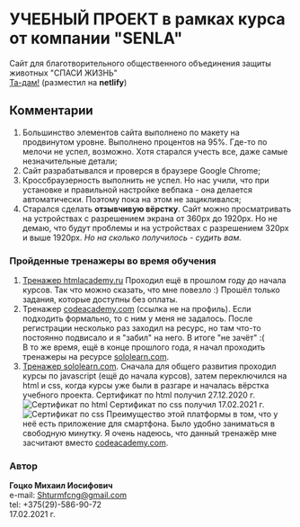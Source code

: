  # УЧЕБНЫЙ ПРОЕКТ в рамках курса от компании "SENLA"
 Сайт для благотворительного общественного объединения защиты животных "СПАСИ ЖИЗНЬ"  
 [Та-дам!](https://shturmfcng-save-life.netlify.app/) (разместил на **netlify**)

 ## Комментарии
 1. Большинство элементов сайта выполнено по макету на продвинутом уровне. Выполнено процентов на 95%. Где-то по мелочи не успел, возможно. Хотя старался учесть все, даже самые незначительные детали;
 2. Сайт разрабатывался и проверся в браузере Google Chrome; 
 3. Кроссбраузерность выполнить не успел. Но нас учили, что при установке и правильной настройке вебпака - она делается автоматически. Поэтому пока на этом не зацикливался; 
 4. Старался сделать **отзывчивую вёрстку**. Сайт можно просматривать на устройствах с разрешением экрана от 360px до 1920px. Но не демаю, что будут проблемы и на устройствах с разрешением 320px и выше 1920px. 
 *Но на сколько получилось - судить вам.*

 ### Пройденные тренажеры во время обучения
 1. [Тренажер htmlacademy.ru](https://htmlacademy.ru/profile/id1634303)
 Проходил ещё в прошлом году до начала курсов. Так что можно сказать, что мне повезло :)
 Прошёл только задания, которые доступны без оплаты.
 2. Тренажер [codeacademy.com](https://codeacademy.com) (ссылка не на профиль).
 Если подходить формально, то с ним у меня не задалось.
 После регистрации несколько раз заходил на ресурс, но там что-то постоянно подвисало и я "забил" на него. В итоге "не зачёт" :(  
 В то же время, ещё в конце прошлого года, я начал проходить тренажеры на ресурсе [sololearn.com](https://www.sololearn.com).  
 3. [Тренажер sololearn.com](https://www.sololearn.com/profile/20281553).
 Сначала для общего развития проходил курсы по javascript (ещё до начала курсов), затем переключился на html и css, когда курсы уже были в разгаре и началась вёрстка учебного проекта.
 Сертификат по html получил 27.12.2020 г. 
 ![Сертификат по html](https://www.sololearn.com/Certificate/1014-20281553/jpg/) 
 Сертификат по css получил 17.02.2021 г.
 ![Сертификат по css](https://www.sololearn.com/Certificate/1023-20281553/jpg/) 
 Преимущество этой платформы в том, что у неё есть приложение для смартфона. Было удобно заниматься в свободную минутку.
 Я очень надеюсь, что данный тренажёр мне засчитают вместо [codeacademy.com](https://codeacademy.com).

 ### Автор
 **Гоцко Михаил Иосифович**  
 e-mail: <Shturmfcng@gmail.com>  
 tel: +375(29)-586-90-72  
 17.02.2021 г.
